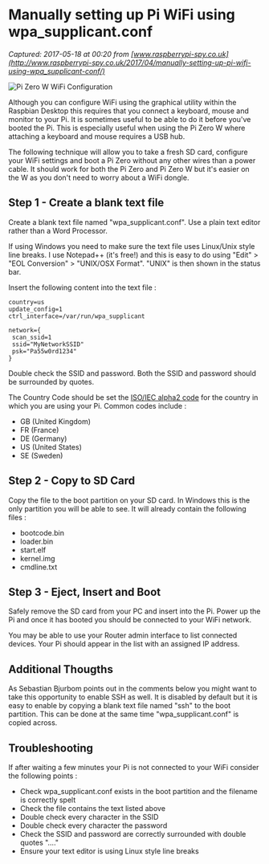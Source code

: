 # Manually setting up Pi WiFi using wpa_supplicant.conf

_Captured: 2017-05-18 at 00:20 from [www.raspberrypi-spy.co.uk](http://www.raspberrypi-spy.co.uk/2017/04/manually-setting-up-pi-wifi-using-wpa_supplicant-conf/)_

![Pi Zero W WiFi Configuration](http://www.raspberrypi-spy.co.uk/wp-content/uploads/2017/04/pi_zero_w_wifi-1078x516.jpg)

Although you can configure WiFi using the graphical utility within the Raspbian Desktop this requires that you connect a keyboard, mouse and monitor to your Pi. It is sometimes useful to be able to do it before you've booted the Pi. This is especially useful when using the Pi Zero W where attaching a keyboard and mouse requires a USB hub.

The following technique will allow you to take a fresh SD card, configure your WiFi settings and boot a Pi Zero without any other wires than a power cable. It should work for both the Pi Zero and Pi Zero W but it's easier on the W as you don't need to worry about a WiFi dongle.

## Step 1 - Create a blank text file

Create a blank text file named "wpa_supplicant.conf". Use a plain text editor rather than a Word Processor.

If using Windows you need to make sure the text file uses Linux/Unix style line breaks. I use Notepad++ (it's free!) and this is easy to do using "Edit" > "EOL Conversion" > "UNIX/OSX Format". "UNIX" is then shown in the status bar.

Insert the following content into the text file :
    
    
    country=us
    update_config=1
    ctrl_interface=/var/run/wpa_supplicant
    
    network={
     scan_ssid=1
     ssid="MyNetworkSSID"
     psk="Pa55w0rd1234"
    }

Double check the SSID and password. Both the SSID and password should be surrounded by quotes.

The Country Code should be set the [ISO/IEC alpha2 code](https://en.wikipedia.org/wiki/ISO_3166-1_alpha-2#Officially_assigned_code_elements) for the country in which you are using your Pi. Common codes include :

  * GB (United Kingdom)
  * FR (France)
  * DE (Germany)
  * US (United States)
  * SE (Sweden)

## Step 2 - Copy to SD Card

Copy the file to the boot partition on your SD card. In Windows this is the only partition you will be able to see. It will already contain the following files :

  * bootcode.bin
  * loader.bin
  * start.elf
  * kernel.img
  * cmdline.txt

## Step 3 - Eject, Insert and Boot

Safely remove the SD card from your PC and insert into the Pi. Power up the Pi and once it has booted you should be connected to your WiFi network.

You may be able to use your Router admin interface to list connected devices. Your Pi should appear in the list with an assigned IP address.

## Additional Thougths

As Sebastian Bjurbom points out in the comments below you might want to take this opportunity to enable SSH as well. It is disabled by default but it is easy to enable by copying a blank text file named "ssh" to the boot partition. This can be done at the same time "wpa_supplicant.conf" is copied across.

## Troubleshooting

If after waiting a few minutes your Pi is not connected to your WiFi consider the following points :

  * Check wpa_supplicant.conf exists in the boot partition and the filename is correctly spelt
  * Check the file contains the text listed above
  * Double check every character in the SSID
  * Double check every character the password
  * Check the SSID and password are correctly surrounded with double quotes "…."
  * Ensure your text editor is using Linux style line breaks
